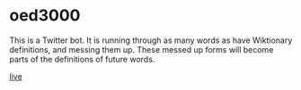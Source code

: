 oed3000
=======

This is a Twitter bot. It is running through as many words as
have Wiktionary definitions, and messing them up. These messed
up forms will become parts of the definitions of future words.

[live](https://twitter.com/oed3000)
